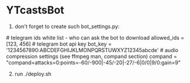 # YTcastsBot

1. don't forget to create such bot_settings.py:

\# telegram ids white list - who can ask the bot to download
allowed_ids = [123, 456]
\# telegram bot api key
bot_key = '1234567890:ABCDEFGHIJKLMONPQRSTUWXYZ12345abcde'
\# audio compression settings (see ffmpeg man, compand section)
compand = "compand=attacks=0:points=-60/-900|-45/-20|-27/-6|0/0|9/0:gain=9"

2. run ./deploy.sh

